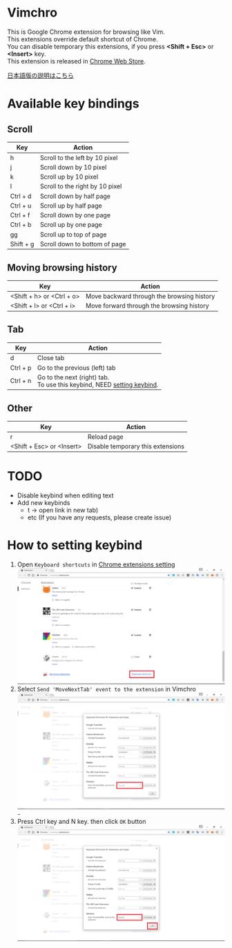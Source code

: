 # Vimchro
This is Google Chrome extension for browsing like Vim.  
This extensions override default shortcut of Chrome.  
You can disable temporary this extensions, if you press **&lt;Shift + Esc&gt;** or **&lt;Insert&gt;** key.  
This extension is released in [Chrome Web Store](https://chrome.google.com/webstore/detail/vimchro/ldmkelbnjdchgboamnnmlpplmmbpifjh).

[日本語版の説明はこちら](./README_jp.md)

# Available key bindings
## Scroll
|Key|Action|
|---|---|
|h|Scroll to the left by 10 pixel|
|j|Scroll down by 10 pixel|
|k|Scroll up by 10 pixel|
|l|Scroll to the right by 10 pixel|
|Ctrl + d|Scroll down by half page|
|Ctrl + u|Scroll up by half page|
|Ctrl + f|Scroll down by one page|
|Ctrl + b|Scroll up by one page|
|gg|Scroll up to top of page|
|Shift + g|Scroll down to bottom of page|

## Moving browsing history
|Key|Action|
|---|---|
|&lt;Shift + h&gt; or &lt;Ctrl + o&gt;|Move backward through the browsing history|
|&lt;Shift + l&gt; or &lt;Ctrl + i&gt;|Move forward through the browsing history|

## Tab
|Key|Action|
|---|---|
|d|Close tab|
|Ctrl + p|Go to the previous (left) tab|
|Ctrl + n|Go to the next (right) tab. <br> To use this keybind, NEED [setting keybind](#how-to-setting-keybind).|

## Other
|Key|Action|
|---|---|
|r|Reload page|
|&lt;Shift + Esc&gt; or &lt;Insert&gt;|Disable temporary this extensions|

# TODO
* Disable keybind when editing text
* Add new keybinds
  * t -> open link in new tab)
  * etc (If you have any requests, please create issue)

# How to setting keybind
1. Open `Keyboard shortcuts` in [Chrome extensions setting](chrome://settings/)
![Capture1](capture/setting-keybind_1.png)
2. Select `Send 'MoveNextTab' event to the extension` in Vimchro
![Capture1](capture/setting-keybind_2.png)-
3. Press Ctrl key and N key. then click `OK` button
![Capture1](capture/setting-keybind_3.png)
